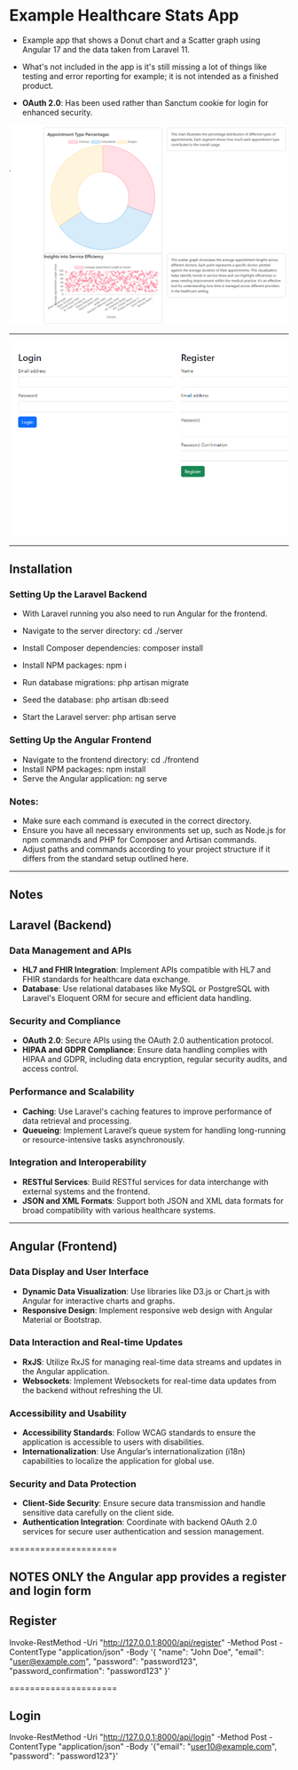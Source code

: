 # Example Healthcare Stats App

- Example app that shows a Donut chart and a Scatter graph using Angular 17 and the data taken from Laravel 11.

- What's not included in the app is it's still missing a lot of things like testing and error reporting for example; it is not intended as a finished product.

- **OAuth 2.0**: Has been used rather than Sanctum cookie for login for enhanced security.


![alt text](/healthapp-screengrab-1.png)

----------------------------------------------

![alt text](/healthapp-screengrab-2.png)

----------------------------------------------
## Installation

### Setting Up the Laravel Backend


- With Laravel running you also need to run Angular for the frontend.

- Navigate to the server directory: cd ./server
- Install Composer dependencies: composer install
- Install NPM packages: npm i
- Run database migrations: php artisan migrate
- Seed the database: php artisan db:seed
- Start the Laravel server: php artisan serve


### Setting Up the Angular Frontend
- Navigate to the frontend directory:  cd ./frontend
- Install NPM packages: npm install
- Serve the Angular application: ng serve




### Notes:

- Make sure each command is executed in the correct directory.
- Ensure you have all necessary environments set up, such as Node.js for npm commands and PHP for Composer and Artisan commands.
- Adjust paths and commands according to your project structure if it differs from the standard setup outlined here.
----------------------------------------------
## Notes

## Laravel (Backend)

### Data Management and APIs
- **HL7 and FHIR Integration**: Implement APIs compatible with HL7 and FHIR standards for healthcare data exchange.
- **Database**: Use relational databases like MySQL or PostgreSQL with Laravel's Eloquent ORM for secure and efficient data handling.

### Security and Compliance
- **OAuth 2.0**: Secure APIs using the OAuth 2.0 authentication protocol.
- **HIPAA and GDPR Compliance**: Ensure data handling complies with HIPAA and GDPR, including data encryption, regular security audits, and access control.

### Performance and Scalability
- **Caching**: Use Laravel's caching features to improve performance of data retrieval and processing.
- **Queueing**: Implement Laravel’s queue system for handling long-running or resource-intensive tasks asynchronously.

### Integration and Interoperability
- **RESTful Services**: Build RESTful services for data interchange with external systems and the frontend.
- **JSON and XML Formats**: Support both JSON and XML data formats for broad compatibility with various healthcare systems.


---------------------------

## Angular (Frontend)

### Data Display and User Interface
- **Dynamic Data Visualization**: Use libraries like D3.js or Chart.js with Angular for interactive charts and graphs.
- **Responsive Design**: Implement responsive web design with Angular Material or Bootstrap.

### Data Interaction and Real-time Updates
- **RxJS**: Utilize RxJS for managing real-time data streams and updates in the Angular application.
- **Websockets**: Implement Websockets for real-time data updates from the backend without refreshing the UI.

### Accessibility and Usability
- **Accessibility Standards**: Follow WCAG standards to ensure the application is accessible to users with disabilities.
- **Internationalization**: Use Angular’s internationalization (i18n) capabilities to localize the application for global use.

### Security and Data Protection
- **Client-Side Security**: Ensure secure data transmission and handle sensitive data carefully on the client side.
- **Authentication Integration**: Coordinate with backend OAuth 2.0 services for secure user authentication and session management.



=====================
## NOTES ONLY the Angular app provides a register and login form

## Register

Invoke-RestMethod -Uri "http://127.0.0.1:8000/api/register" -Method Post -ContentType "application/json" -Body '{
    "name": "John Doe",
    "email": "user@example.com",
    "password": "password123",
    "password_confirmation": "password123"
}'

=====================

## Login

Invoke-RestMethod -Uri "http://127.0.0.1:8000/api/login" -Method Post -ContentType "application/json" -Body '{"email": "user10@example.com", "password": "password123"}'
